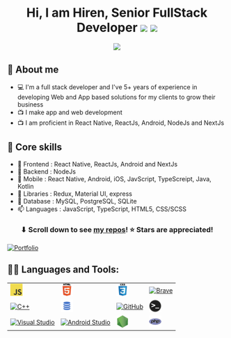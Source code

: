 <h1 align="center">Hi, I am Hiren, Senior FullStack Developer <img src="https://media.giphy.com/media/hvRJCLFzcasrR4ia7z/giphy.gif" width="28"> <img src="https://emojis.slackmojis.com/emojis/images/1531849430/4246/blob-sunglasses.gif?1531849430" width="28"/></h1>

<div align="center">
  <a href="#"><img src="https://camo.githubusercontent.com/5ddf73ad3a205111cf8c686f687fc216c2946a75005718c8da5b837ad9de78c9/68747470733a2f2f7468756d62732e6766796361742e636f6d2f4576696c4e657874446576696c666973682d736d616c6c2e676966" height="375px"/></a>
</div>



## 📖 About me

* 💻 I'm a full stack developer and I've 5+ years of experience in developing Web and App based solutions for my clients to grow their business
* 📺 I make app and web development
* 📺 I am proficient in React Native, ReactJs, Android, NodeJs and NextJs


## 📖 Core skills

* 🔭 Frontend : React Native, ReactJs, Android and NextJs
* 🔭 Backend : NodeJs
* 📱 Mobile : React Native, Android, iOS, JavScript, TypeScreipt, Java, Kotlin
* 🌱 Libraries : Redux, Material UI, express
* 💬 Database : MySQL, PostgreSQL, SQLite
* 📫 Languages : JavaScript, TypeScript, HTML5, CSS/SCSS



<h3 align="center">⬇ Scroll down to see <a href="https://github.com/HpSurani1997?tab=repositories">my repos</a>! ⭐ Stars are appreciated!</h3>

<p align="left">
  <a href="https://github.com/HpSurani1997?tab=repositories"><img alt="Portfolio" title="Portfolio" src="https://img.shields.io/badge/-More%20Repos-black?style=for-the-badge&logo=addthis&logoColor=white"/></a>
</p>

## 👨‍💻 Languages and Tools:

<table>
    <tbody>
        <tr>
            <td><a href="#"><img alt="JavaScript" title="JavaScript" height="28px"
                        src="https://raw.githubusercontent.com/github/explore/80688e429a7d4ef2fca1e82350fe8e3517d3494d/topics/javascript/javascript.png" /></a>
            </td>
            <td><a href="#"><img alt="HTML5" title="HTML5" height="28px"
                        src="https://raw.githubusercontent.com/github/explore/80688e429a7d4ef2fca1e82350fe8e3517d3494d/topics/html/html.png" /></a>
            </td>
            <td><a href="#"><img alt="CSS3" title="CSS3" height="28px"
                        src="https://raw.githubusercontent.com/github/explore/80688e429a7d4ef2fca1e82350fe8e3517d3494d/topics/css/css.png" /></a>
            </td>
              <td><a href="https://reactjs.org/"><img alt="Brave" title="Brave" height="28px"
                                    src="https://upload.wikimedia.org/wikipedia/commons/thumb/a/a7/React-icon.svg/512px-React-icon.svg.png?20220125121207" /></a>
               </td>
        </tr>
        <tr>
            <td><a href="#"><img alt="C++" title="C++" height="28px"
                        src="https://img.icons8.com/color/48/000000/c-plus-plus-logo.png" /></a>
            </td>
            <td><a href="#"><img alt="SQL" title="SQL" height="28px"
                         src="https://raw.githubusercontent.com/github/explore/80688e429a7d4ef2fca1e82350fe8e3517d3494d/topics/sql/sql.png" /></a>
            </td>
              <td><a href="#"><img alt="GitHub" title="GitHub" height="28px"
                                     src="https://i.imgur.com/DZgetVv.png" /></a>
              </td>
               <td><a href="#"><img alt="Terminal" title="Terminal" height="28px"
                                      src="https://raw.githubusercontent.com/github/explore/80688e429a7d4ef2fca1e82350fe8e3517d3494d/topics/terminal/terminal.png" /></a>
                </td>
        </tr>
        <tr>
            <td><a href="#"><img alt="Visual Studio" title="Visual Studio Code" height="28px"
                        src="https://img.icons8.com/fluent/48/000000/visual-studio-code-2019.png" /></a></td>
            <td><a href="#"><img alt="Android Studio" title="Android Studio" height="28px"
                        src="https://i.imgur.com/6nJGNMN.png" /></a></td>
            <td><a href="#"><img alt="NodeJS" title="NodeJS" height="28px"
                                   src="https://raw.githubusercontent.com/github/explore/80688e429a7d4ef2fca1e82350fe8e3517d3494d/topics/nodejs/nodejs.png" /></a>
            </td>
           <td><a href="#"><img alt="PHP" title="PHP" height="28px"
                               src="https://raw.githubusercontent.com/github/explore/80688e429a7d4ef2fca1e82350fe8e3517d3494d/topics/php/php.png" /></a>
            </td>
        </tr>
    </tbody>
</table>


